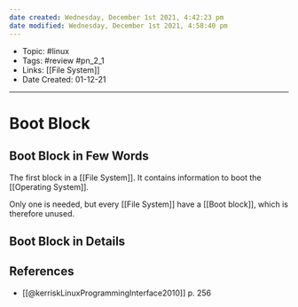 ```yaml
---
date created: Wednesday, December 1st 2021, 4:42:23 pm
date modified: Wednesday, December 1st 2021, 4:58:40 pm
---
```


- Topic: #linux
- Tags: #review #pn_2_1
- Links: [[File System]]
- Date Created: 01-12-21

---

# Boot Block

## Boot Block in Few Words

The first block in a [[File System]]. It contains information to boot the [[Operating System]].

Only one is needed, but every [[File System]] have a [[Boot block]], which is therefore unused.

## Boot Block in Details

## References

- [[@kerriskLinuxProgrammingInterface2010]] p. 256
